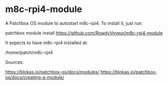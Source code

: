 # m8c-rpi4-module
A Patchbox OS module to autostart m8c-rpi4. To install it, just run:

patchbox module install https://github.com/RowdyVoyeur/m8c-rpi4-module

It expects to have m8c-rpi4 installed at:

/home/patch/m8c-rpi4

Sources:

https://blokas.io/patchbox-os/docs/modules/
https://blokas.io/patchbox-os/docs/creating-a-module/
